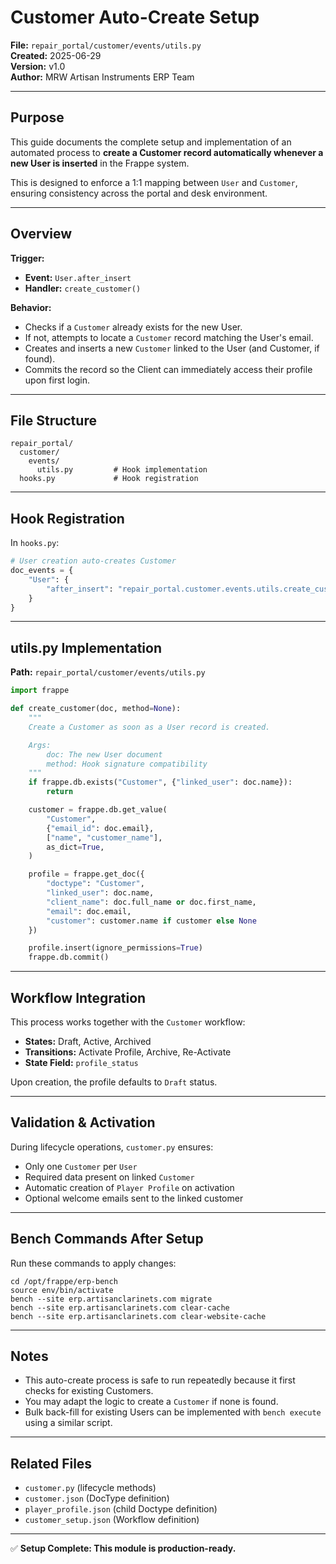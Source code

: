 # Customer Auto-Create Setup

**File:** `repair_portal/customer/events/utils.py`  
**Created:** 2025-06-29  
**Version:** v1.0  
**Author:** MRW Artisan Instruments ERP Team

---

## Purpose

This guide documents the complete setup and implementation of an automated process to **create a Customer record automatically whenever a new User is inserted** in the Frappe system.

This is designed to enforce a 1:1 mapping between `User` and `Customer`, ensuring consistency across the portal and desk environment.

---

## Overview

**Trigger:**
- **Event:** `User.after_insert`
- **Handler:** `create_customer()`

**Behavior:**
- Checks if a `Customer` already exists for the new User.
- If not, attempts to locate a `Customer` record matching the User's email.
- Creates and inserts a new `Customer` linked to the User (and Customer, if found).
- Commits the record so the Client can immediately access their profile upon first login.

---

## File Structure

```
repair_portal/
  customer/
    events/
      utils.py         # Hook implementation
  hooks.py             # Hook registration
```

---

## Hook Registration

In `hooks.py`:

```python
# User creation auto-creates Customer
doc_events = {
    "User": {
        "after_insert": "repair_portal.customer.events.utils.create_customer"
    }
}
```

---

## utils.py Implementation

**Path:** `repair_portal/customer/events/utils.py`

```python
import frappe

def create_customer(doc, method=None):
    """
    Create a Customer as soon as a User record is created.

    Args:
        doc: The new User document
        method: Hook signature compatibility
    """
    if frappe.db.exists("Customer", {"linked_user": doc.name}):
        return

    customer = frappe.db.get_value(
        "Customer",
        {"email_id": doc.email},
        ["name", "customer_name"],
        as_dict=True,
    )

    profile = frappe.get_doc({
        "doctype": "Customer",
        "linked_user": doc.name,
        "client_name": doc.full_name or doc.first_name,
        "email": doc.email,
        "customer": customer.name if customer else None
    })

    profile.insert(ignore_permissions=True)
    frappe.db.commit()
```

---

## Workflow Integration

This process works together with the `Customer` workflow:

- **States:** Draft, Active, Archived
- **Transitions:** Activate Profile, Archive, Re-Activate
- **State Field:** `profile_status`

Upon creation, the profile defaults to `Draft` status.

---

## Validation & Activation

During lifecycle operations, `customer.py` ensures:

- Only one `Customer` per `User`
- Required data present on linked `Customer`
- Automatic creation of `Player Profile` on activation
- Optional welcome emails sent to the linked customer

---

## Bench Commands After Setup

Run these commands to apply changes:

```
cd /opt/frappe/erp-bench
source env/bin/activate
bench --site erp.artisanclarinets.com migrate
bench --site erp.artisanclarinets.com clear-cache
bench --site erp.artisanclarinets.com clear-website-cache
```

---

## Notes

- This auto-create process is safe to run repeatedly because it first checks for existing Customers.
- You may adapt the logic to create a `Customer` if none is found.
- Bulk back-fill for existing Users can be implemented with `bench execute` using a similar script.

---

## Related Files

- `customer.py` (lifecycle methods)
- `customer.json` (DocType definition)
- `player_profile.json` (child Doctype definition)
- `customer_setup.json` (Workflow definition)

---

✅ **Setup Complete: This module is production-ready.**